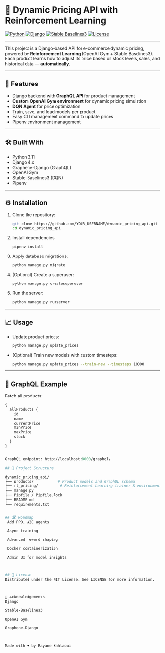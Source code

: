 # 🛒 Dynamic Pricing API with Reinforcement Learning

[![Python](https://img.shields.io/badge/Python-3.11-blue?logo=python)](https://www.python.org/)
[![Django](https://img.shields.io/badge/Django-4.x-green?logo=django)](https://www.djangoproject.com/)
[![Stable Baselines3](https://img.shields.io/badge/Stable--Baselines3-RL-blueviolet)](https://stable-baselines3.readthedocs.io/)
[![License](https://img.shields.io/badge/License-MIT-yellow.svg)](LICENSE)

---

This project is a Django-based API for e-commerce dynamic pricing, powered by **Reinforcement Learning** (OpenAI Gym + Stable Baselines3).  
Each product learns how to adjust its price based on stock levels, sales, and historical data — **automatically**.

---

## 🚀 Features

- Django backend with **GraphQL API** for product management
- **Custom OpenAI Gym environment** for dynamic pricing simulation
- **DQN Agent** for price optimization
- Train, save, and load models per product
- Easy CLI management command to update prices
- Pipenv environment management

---

## 🛠️ Built With

- Python 3.11
- Django 4.x
- Graphene-Django (GraphQL)
- OpenAI Gym
- Stable-Baselines3 (DQN)
- Pipenv

---

## ⚙️ Installation

1. Clone the repository:

    ```bash
    git clone https://github.com/YOUR_USERNAME/dynamic_pricing_api.git
    cd dynamic_pricing_api
    ```

2. Install dependencies:

    ```bash
    pipenv install
    ```

3. Apply database migrations:

    ```bash
    python manage.py migrate
    ```

4. (Optional) Create a superuser:

    ```bash
    python manage.py createsuperuser
    ```

5. Run the server:

    ```bash
    python manage.py runserver
    ```

---

## 📈 Usage

- Update product prices:

    ```bash
    python manage.py update_prices
    ```

- (Optional) Train new models with custom timesteps:

    ```bash
    python manage.py update_prices --train-new --timesteps 10000
    ```

---

## 🧩 GraphQL Example

Fetch all products:

```graphql
{
  allProducts {
    id
    name
    currentPrice
    minPrice
    maxPrice
    stock
  }
}


GraphQL endpoint: http://localhost:8000/graphql/

## 📂 Project Structure

dynamic_pricing_api/
├── products/           # Product models and GraphQL schema
├── rl_pricing/          # Reinforcement Learning trainer & environment
├── manage.py
├── Pipfile / Pipfile.lock
├── README.md
└── requirements.txt


## 🛣️ Roadmap
 Add PPO, A2C agents

 Async training

 Advanced reward shaping

 Docker containerization

 Admin UI for model insights



## 📜 License
Distributed under the MIT License. See LICENSE for more information.



🙌 Acknowledgements
Django

Stable-Baselines3

OpenAI Gym

Graphene-Django



Made with ❤️ by Rayane Kahlaoui